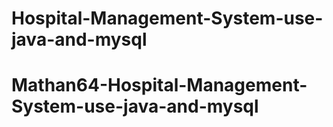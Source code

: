 # Hospital-Management-System-use-java-and-mysql
# Mathan64-Hospital-Management-System-use-java-and-mysql
